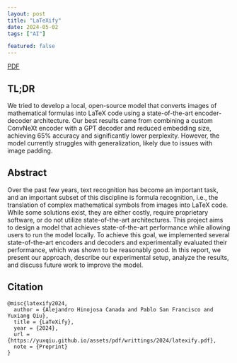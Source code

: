 ```yaml
---
layout: post
title: "LaTeXify"
date: 2024-05-02
tags: ["AI"]

featured: false
---
```


<div class="links">
    <a href="/assets/pdf/writings/2024/latexify.pdf" class="btn btn-sm z-depth-0" role="button" rel="external nofollow noopener" target="_blank">PDF</a>
</div>

## TL;DR

We tried to develop a local, open-source model that converts images of mathematical formulas into LaTeX code using a state-of-the-art encoder-decoder architecture. Our best results came from combining a custom ConvNeXt encoder with a GPT decoder and reduced embedding size, achieving 65% accuracy and significantly lower perplexity. However, the model currently struggles with generalization, likely due to issues with image padding.

## Abstract

Over the past few years, text recognition has become an important task, and an important subset of this discipline is formula recognition, i.e., the translation of complex mathematical symbols from images into LaTeX code. While some solutions exist, they are either costly, require proprietary software, or do not utilize state-of-the-art architectures. This project aims to design a model that achieves state-of-the-art performance while allowing users to run the model locally. To achieve this goal, we implemented several state-of-the-art encoders and decoders and experimentally evaluated their performance, which was shown to be reasonably good. In this report, we present our approach, describe our experimental setup, analyze the results, and discuss future work to improve the model.

## Citation

```
@misc{latexify2024,
  author = {Alejandro Hinojosa Canada and Pablo San Francisco and Yuxiang Qiu},
  title = {LaTeXify},
  year = {2024},
  url = {https://yuxqiu.github.io/assets/pdf/writtings/2024/latexify.pdf},
  note = {Preprint}
}
```